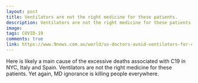 ```yaml
---
layout: post
title: Ventilators are not the right medicine for these patients.
description: Ventilators are not the right medicine for these patients.
image: 
tags: COVID-19
comments: true
link: https://www.9news.com.au/world/us-doctors-avoid-ventilators-for-coronavirus-patients/4bd068b1-2f56-4fcf-b998-c252c99899dd
---
```


Here is likely a main cause of the excessive deaths associated with C19
in NYC, Italy and Spain. Ventilators are not the right medicine for
these patients. Yet again, MD ignorance is killing people everywhere.

